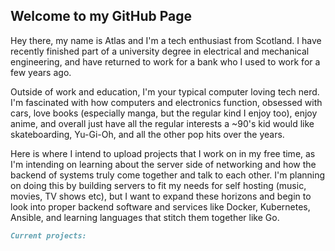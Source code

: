 ## Welcome to my GitHub Page

Hey there, my name is Atlas and I'm a tech enthusiast from Scotland. I have recently finished part of a university degree in electrical and mechanical engineering, and have returned to work for a bank who I used to work for a few years ago. 

Outside of work and education, I'm your typical computer loving tech nerd. I'm fascinated with how computers and electronics function, obsessed with cars, love books (especially manga, but the regular kind I enjoy too), enjoy anime, and overall just have all the regular interests a ~90's kid would like skateboarding, Yu-Gi-Oh, and all the other pop hits over the years. 

Here is where I intend to upload projects that I work on in my free time, as I'm intending on learning about the server side of networking and how the backend of systems truly come together and talk to each other. I'm planning on doing this by building servers to fit my needs for self hosting (music, movies, TV shows etc), but I want to expand these horizons and begin to look into proper backend software and services like Docker, Kubernetes, Ansible, and learning languages that stitch them together like Go. 

```markdown
Current projects:
```